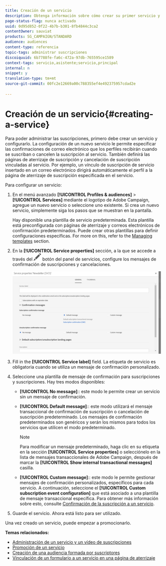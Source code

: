 ```yaml
---
title: Creación de un servicio
description: Obtenga información sobre cómo crear su primer servicio y configurarlo para enviar confirmaciones de correo electrónico a sus suscriptores.
page-status-flag: nunca activado
uuid: 0d95d852-0f22-4b7b-b301-8fb4844c3ca2
contentOwner: sauviat
products: SG_CAMPAIGN/STANDARD
audience: audiences
content-type: referencia
topic-tags: administrar suscripciones
discoiquuid: 6b7788fe-fa6c-472a-97db-765595ce1589
context-tags: servicio,asistente;servicio,principal
internal: n
snippet: y
translation-type: tm+mt
source-git-commit: 00fc2e12669a00c788355ef4e492375957cdad2e

---
```



# Creación de un servicio{#creating-a-service}

Para poder administrar las suscripciones, primero debe crear un servicio y configurarlo. La configuración de un nuevo servicio le permite especificar las confirmaciones de correo electrónico que los perfiles recibirán cuando se suscriban o cancelen la suscripción al servicio. También definirá las páginas de aterrizaje de suscripción y cancelación de suscripción vinculadas al servicio. Por ejemplo, un vínculo de suscripción de servicio insertado en un correo electrónico dirigirá automáticamente el perfil a la página de aterrizaje de suscripción especificada en el servicio.

Para configurar un servicio:

1. En el menú avanzado **[!UICONTROL Profiles & audiences]** &gt; **[!UICONTROL Services]** mediante el logotipo de Adobe Campaign, agregue un nuevo servicio o seleccione uno existente. Si crea un nuevo servicio, simplemente siga los pasos que se muestran en la pantalla.

   Hay disponible una plantilla de servicio predeterminada. Esta plantilla está preconfigurada con páginas de aterrizaje y correos electrónicos de confirmación predeterminados. Puede crear otras plantillas para definir configuraciones específicas. For more on this, refer to the [Managing templates](../../start/using/about-templates.md) section.

1. En la **[!UICONTROL Service properties]** sección, a la que se accede a través del ![](assets/edit_darkgrey-24px.png) botón del panel de servicios, configure los mensajes de confirmación de suscripciones y cancelaciones.

   ![](assets/lp_service_parameters.png)

1. Fill in the **[!UICONTROL Service label]** field. La etiqueta de servicio es obligatoria cuando se utiliza un mensaje de confirmación personalizado.

1. Seleccione una plantilla de mensaje de confirmación para suscripciones y suscripciones. Hay tres modos disponibles:

   * **[!UICONTROL No message]**:: este modo le permite crear un servicio sin un mensaje de confirmación.
   * **[!UICONTROL Default message]**:: este modo utilizará el mensaje transaccional de confirmación de suscripción o cancelación de suscripción predeterminado. Los mensajes de confirmación predeterminados son genéricos y serán los mismos para todos los servicios que utilicen el modo predeterminado.

      >[!NOTE]
      >
      >Para modificar un mensaje predeterminado, haga clic en su etiqueta en la sección **[!UICONTROL Service properties]** o selecciónelo en la lista de mensajes transaccionales de Adobe Campaign, después de marcar la **[!UICONTROL Show internal transactional messages]** casilla.

   * **[!UICONTROL Custom message]**:: este modo le permite gestionar mensajes de confirmación personalizados, específicos para cada servicio. A continuación, seleccione el **[!UICONTROL Custom subscription event configuration]** que está asociado a una plantilla de mensaje [](../../channels/using/about-transactional-messaging.md) transaccional específica. Para obtener más información sobre esto, consulte [Confirmación de la suscripción a un servicio](../../audiences/using/confirming-subscription-to-a-service.md).

1. Guarde el servicio. Ahora está listo para ser utilizado.

Una vez creado un servicio, puede empezar a promocionarlo.

**Temas relacionados:**

* [Administración de un servicio y un vídeo de suscripciones](https://helpx.adobe.com/campaign/kt/acs/using/acs-services-and-subscriptions-feature-video-use.html)
* [Promoción de un servicio](../../audiences/using/promoting-a-service.md)
* [Creación de una audiencia formada por suscriptores](../../audiences/using/creating-audiences.md#creating-list-audiences)
* [Vinculación de un formulario a un servicio en una página de aterrizaje](../../channels/using/designing-a-landing-page.md#linking-a-form-to-a-service)

